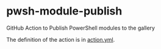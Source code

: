# pwsh-module-publish

GitHub Action to Publish PowerShell modules to the gallery

The definition of the action is in [action.yml](action.yml).
